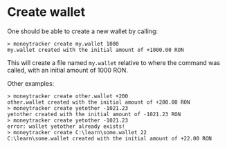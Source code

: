 Create wallet
=============

One should be able to create a new wallet by calling:
```
> moneytracker create my.wallet 1000
my.wallet created with the initial amount of +1000.00 RON
```

This will create a file named `my.wallet` relative to where the command was
called, with an initial amount of 1000 RON.

Other examples:
```
> moneytracker create other.wallet +200
other.wallet created with the initial amount of +200.00 RON
> moneytracker create yetother -1021.23
yetother created with the initial amount of -1021.23 RON
> moneytracker create yetother -1021.23
error: wallet yetother already exists!
> moneytracker create C:\learn\some.wallet 22
C:\learn\some.wallet created with the initial amount of +22.00 RON
```
